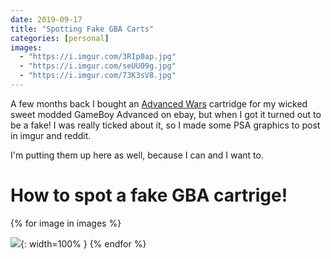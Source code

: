 ```yaml
---
date: 2019-09-17
title: "Spotting Fake GBA Carts"
categories: [personal]
images:
  - "https://i.imgur.com/3RIp0ap.jpg"
  - "https://i.imgur.com/seUU09g.jpg"
  - "https://i.imgur.com/73K3sV8.jpg"
---
```


A few months back I bought an [Advanced Wars]() cartridge for my wicked sweet modded GameBoy Advanced on ebay,
but when I got it turned out to be a fake!
I was really ticked about it, so I made some PSA graphics to post in imgur and reddit.

I'm putting them up here as well, because I can and I want to.


# How to spot a fake GBA cartrige!

{% for image in images %}

![]({{image}}){: width=100% }
{% endfor %}



